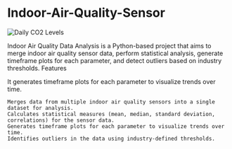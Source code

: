 # Indoor-Air-Quality-Sensor

![Daily CO2 Levels](https://github.com/user-attachments/assets/742fe4d3-7bd8-41ee-99bd-78f3d963eb50)

Indoor Air Quality Data Analysis is a Python-based project that aims to merge indoor air quality sensor data, perform statistical analysis, generate timeframe plots for each parameter, and detect outliers based on industry thresholds.
Features

It generates timeframe plots for each parameter to visualize trends over time.

    Merges data from multiple indoor air quality sensors into a single dataset for analysis.
    Calculates statistical measures (mean, median, standard deviation, correlations) for the sensor data.
    Generates timeframe plots for each parameter to visualize trends over time.
    Identifies outliers in the data using industry-defined thresholds.
